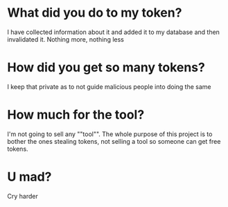 # What did you do to my token?
I have collected information about it and added it to my database and then invalidated it. Nothing more, nothing less

# How did you get so many tokens?
I keep that private as to not guide malicious people into doing the same

# How much for the tool?
I'm not going to sell any ""tool"". The whole purpose of this project is to bother the ones stealing tokens, not selling a tool so someone can get free tokens.

# U mad? 
Cry harder
